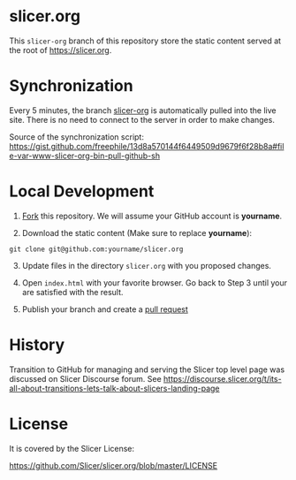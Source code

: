# slicer.org

This ``slicer-org`` branch of this repository store the static content served at the root of https://slicer.org.

# Synchronization

Every 5 minutes, the branch [slicer-org](https://github.com/Slicer/slicer.org/tree/slicer-org) is automatically
pulled into the live site. There is no need to connect to the server in order to make changes.

Source of the synchronization script: https://gist.github.com/freephile/13d8a570144f6449509d9679f6f28b8a#file-var-www-slicer-org-bin-pull-github-sh

# Local Development

1. [Fork][fork] this repository. We will assume your GitHub account is **yourname**.

2. Download the static content (Make sure to replace **yourname**):

```
git clone git@github.com:yourname/slicer.org
```

3. Update files in the directory `slicer.org` with you proposed changes.

4. Open `index.html` with your favorite browser. Go back to Step 3 until your are satisfied with the result.

5. Publish your branch and create a [pull request][pr]

[fork]: https://help.github.com/articles/fork-a-repo/
[pr]: https://help.github.com/articles/creating-a-pull-request/


# History

Transition to GitHub for managing and serving the Slicer top level page was discussed on Slicer Discourse forum. See https://discourse.slicer.org/t/its-all-about-transitions-lets-talk-about-slicers-landing-page


# License

It is covered by the Slicer License:

https://github.com/Slicer/slicer.org/blob/master/LICENSE
